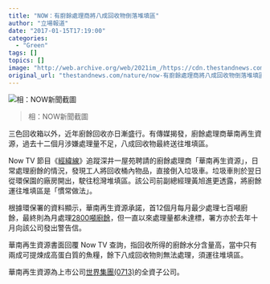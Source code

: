 ```yaml
---
title: "NOW：有廚餘處理商將八成回收物倒落堆填區"
author: "立場報道"
date: "2017-01-15T17:19:00"
categories:
  - "Green"
tags: []
topics: []
image: "http://web.archive.org/web/2021im_/https://cdn.thestandnews.com/media/photos/cache/junk_bhjfG_1200x0.png"
original_url: "thestandnews.com/nature/now-有廚餘處理商將八成回收物倒落堆填區"
---
```

![相：NOW新聞截圖](http://web.archive.org/web/2021im_/https://cdn.thestandnews.com/media/photos/cache/junk_bhjfG_1200x0.png)

> 相：NOW新聞截圖

三色回收箱以外，近年廚餘回收亦日漸盛行。有傳媒揭發，廚餘處理商華南再生資源，過去十二個月涉嫌處理量不足，八成回收物最終送往堆填區。

Now TV 節目《[經緯線](http://web.archive.org/web/20210628111742/https://news.now.com/home/local/player?newsId=207271)》追蹤深井一屋苑聘請的廚餘處理商「華南再生資源」，日常處理廚餘的情況，發現工人將回收桶內物品，直接倒入垃圾車。垃圾車則於翌日從環保園的廠房開出，駛往稔灣堆填區。該公司前副總經理黃旭進更透露，將廚餘運往堆填區是「慣常做法」。

根據環保署的資料顯示，華南再生資源承諾，首12個月每月最少處理七百噸廚餘，最終則為月處理[2800噸廚餘](http://web.archive.org/web/20210628111742/http://www.legco.gov.hk/yr13-14/chinese/fc/fc/papers/fc0711fc-153-1-c.pdf)，但一直以來處理量都未達標，署方亦於去年十月向該公司發出警告信。

華南再生資源書面回覆 Now TV 查詢，指回收所得的廚餘水分含量高，當中只有兩成可提煉成高蛋白質的魚糧，餘下八成回收物則無法處理，須運往堆填區。

華南再生資源為上市公司[世界集團(0713)](http://web.archive.org/web/20210628111742/http://www.worldhse.com/tc/business.php)的全資子公司。